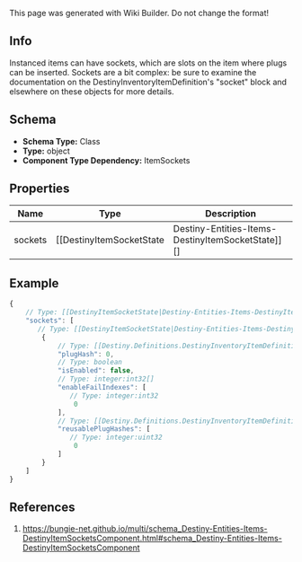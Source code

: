 <span class="wiki-builder">This page was generated with Wiki Builder. Do not change the format!</span>

## Info
Instanced items can have sockets, which are slots on the item where plugs can be inserted. Sockets are a bit complex: be sure to examine the documentation on the DestinyInventoryItemDefinition's &quot;socket&quot; block and elsewhere on these objects for more details.

## Schema
* **Schema Type:** Class
* **Type:** object
* **Component Type Dependency:** ItemSockets

## Properties
Name | Type | Description
---- | ---- | -----------
sockets | [[DestinyItemSocketState|Destiny-Entities-Items-DestinyItemSocketState]][] | The list of all sockets on the item, and their status information.

## Example
```javascript
{
    // Type: [[DestinyItemSocketState|Destiny-Entities-Items-DestinyItemSocketState]][]
    "sockets": [
       // Type: [[DestinyItemSocketState|Destiny-Entities-Items-DestinyItemSocketState]]
        {
            // Type: [[Destiny.Definitions.DestinyInventoryItemDefinition|Destiny-Definitions-DestinyInventoryItemDefinition]]:integer:uint32:nullable
            "plugHash": 0,
            // Type: boolean
            "isEnabled": false,
            // Type: integer:int32[]
            "enableFailIndexes": [
               // Type: integer:int32
                0
            ],
            // Type: [[Destiny.Definitions.DestinyInventoryItemDefinition|Destiny-Definitions-DestinyInventoryItemDefinition]]:integer:uint32[]
            "reusablePlugHashes": [
               // Type: integer:uint32
                0
            ]
        }
    ]
}

```

## References
1. https://bungie-net.github.io/multi/schema_Destiny-Entities-Items-DestinyItemSocketsComponent.html#schema_Destiny-Entities-Items-DestinyItemSocketsComponent

